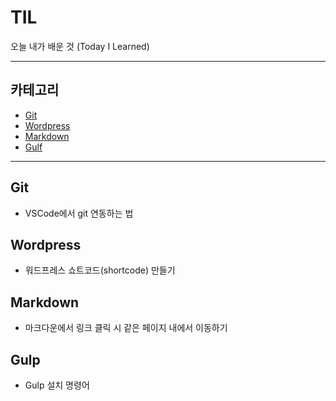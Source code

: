 # TIL
오늘 내가 배운 것 (Today I Learned)

---

## 카테고리
- [Git](#git)
- [Wordpress](#wordpress)
- [Markdown](#markdown)
- [Gulf](#gulp)

---

## Git
- VSCode에서 git 연동하는 법

## Wordpress
- 워드프레스 쇼트코드(shortcode) 만들기

## Markdown
- 마크다운에서 링크 클릭 시 같은 페이지 내에서 이동하기

## Gulp
- Gulp 설치 명령어
